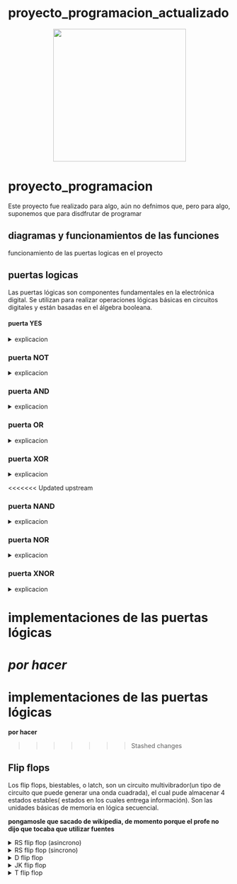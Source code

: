 # proyecto_programacion_actualizado

<div align='center'>
<figure> <img src="https://res.cloudinary.com/dm0p2ljin/image/upload/v1714416338/error-418_dtb3ak.png" alt="" width="300" height="auto"/></br>
<figcaption><b></b></figcaption></figure>
</div>

# proyecto_programacion

Este proyecto fue realizado para algo, aún no defnimos que, pero para algo, suponemos que para disdfrutar de programar

## diagramas y funcionamientos de las funciones

funcionamiento de las puertas logicas en el proyecto

## puertas logicas

Las puertas lógicas son componentes fundamentales en la electrónica digital. Se utilizan para realizar operaciones lógicas básicas en circuitos digitales y están basadas en el álgebra booleana.

#### puerta YES


<details><summary>explicacion</summary>
  
  ##### tabla de verdad:
  <table>
     <tr>
    <td> entrada </td> <td> salida </td> 
  </tr>
  <tr>
    <td> 0 </td> <td> 0 </td> 
  </tr>
  <tr>
    <td> 1 </td> <td> 1 </td> 
  </table>
<br>

##### Explicación: 

La puerta lógica YES considera una única entrada y una única salida, la salida tiene siempre el mismo valor que la entrada. Se puede recrear con un transistor.

#### Esta puerta lógica se puede programar de la siguiente manera:

```mermaid
flowchart TD
A(Puerta YES)-->B[Establecer valores lógicos, como 0=falso y 1=verdadero siendo inversos]
B-->F[Establecer una entrada y una salida]
F-->C{¿La entrada es verdadera?}
C-->|sí|D(salida=verdadero)
C-->|no|E(salida=falso)
```

</details>

### puerta NOT

<details><summary>explicacion</summary>
  - tabla de verdad:
  <table>
     <tr>
    <td> entrada </td> <td> salida </td> 
  </tr>
  <tr>
    <td> 0 </td> <td> 1 </td> 
  </tr>
  <tr>
    <td> 1 </td> <td> 0 </td> 
</table>
<br>

#### Explicación: 

La puerta lógica NOT considera una única entrada y una única salida, la salida tiene siempre el valor inverso al de la entrada. Esta puerta se utiliza para crear puertas como la NAND o la NOR entre otras, al colocarse en la salida de la puerta que se desea invertir. Se puede recrear con un transistor cuya salida conecta a tierra y un nodo previo al colector, donde se encuentra la salida lógica.

#### Esta puerta lógica se programo de la siguiente manera:

```mermaid
flowchart TD
A(Puerta NOT)-->B[Establecer valores lógicos, como 0=falso y 1=verdadero siendo inversos]
B-->F[Establecer una entrada y una salida]
F-->C{¿La entrada es verdadera?}
C-->|sí|D(salida=falso)
C-->|no|E(salida=verdadero)
```

</details>

### puerta AND

<details><summary>explicacion</summary>
  
  #### tabla de verdad:
  <table>
     <tr>
    <td> a </td> <td> b </td> <td> salida </td>
  </tr>
  <tr>
    <td> 0 </td> <td> 0 </td> <td> 0 </td>
  </tr>
  <tr>
    <td> 0 </td> <td> 1 </td> <td> 0 </td>
  </tr>
     <tr>
    <td> 1 </td> <td> 0 </td> <td> 0 </td>
  </tr>
     <tr>
    <td> 1 </td> <td> 1 </td> <td> 1 </td>
  </tr>
</table>
<br>

#### Explicacion:

La puerta AND considera 2 entradas y una única salida en función de las entradas, encendiendose unicamente si ambas entradas están encendidas; en los otros casos la puerta se mantiene apagada. Se puede recrear con 2 transistores conectados en serie.

#### Esta puerta lógica se programo de la siguiente forma:

```mermaid
flowchart TD
A(Puerta AND)-->B[Establecer valores lógicos, como 0=falso y 1=verdadero siendo inversos]
B-->F[Establecer un número n de entradas]
F-->C{¿Todas las entradas son verdaderas?}
C-->|sí|D(salida=verdadero)
C-->|no|E(salida=falso)
```

</details>

### puerta OR

<details><summary>explicacion</summary>
  #### tabla de verdad:
  <table>
     <tr>
    <td> a </td> <td> b </td> <td> salida </td>
  </tr>
  <tr>
    <td> 0 </td> <td> 0 </td> <td> 0 </td>
  </tr>
  <tr>
    <td> 0 </td> <td> 1 </td> <td> 1 </td>
  </tr>
     <tr>
    <td> 1 </td> <td> 0 </td> <td> 1 </td>
  </tr>
     <tr>
    <td> 1 </td> <td> 1 </td> <td> 1 </td>
  </tr>
</table>
<br>
  
#### Explicación:

La puerta OR considera 2 entradas y una única salida en función de las entradas, tal que si alguna de las dos entradas está encendida, la salida lógica también está encendida; el único caso en dónde la salida se encuentra apagada es si ambas entradas se encuentran apagadas. Se puede recrear con 2 transistores conectados en paralelo.

#### Esta puerta se programo de la siguiente forma:

```mermaid
flowchart TD
A(Puerta OR)-->B[Establecer valores lógicos, como 0=falso y 1=verdadero siendo inversos]
B-->F[Establecer un número n de entradas]
F-->C{¿Alguna de las entradas es verdadera?}
C-->|sí|D(salida=verdadero)
C-->|no|E(salida=falso)
```


</details>

### puerta XOR

<details><summary>explicacion</summary>
  
  #### tabla de verdad:
  <table>
     <tr>
    <td> a </td> <td> b </td> <td> salida </td>
  </tr>
  <tr>
    <td> 0 </td> <td> 0 </td> <td> 0 </td>
  </tr>
  <tr>
    <td> 0 </td> <td> 1 </td> <td> 1 </td>
  </tr>
     <tr>
    <td> 1 </td> <td> 0 </td> <td> 1 </td>
  </tr>
     <tr>
    <td> 1 </td> <td> 1 </td> <td> 0 </td>
  </tr>
</table>
<br>

#### Explicación: 

La puerta XOR considera 2 entradas y una única salida en función de las entradas, tal que si alguna de las dos entradas está encendida, la salida lógica también está encendida; su comportamiento es muy parecido al de la puerta OR, solo que a diferencia de esta, se apaga si ambas entradas se encuentran encendidas. Se puede recrear haciendo un cirucito híbrido entre la puerta AND y la OR(conectando ambos transistores tanto en serie como en paralelo), el circuito OR mantiene sus salidas originales, mientras que el circuito AND tiene la salida conectada a tierra.

#### Esta puerta se programo de la siguiente forma:

```mermaid
flowchart TD
A(Puerta XOR)-->B[Establecer valores lógicos, como 0=falso y 1=verdadero siendo inversos]
B-->F[Establecer un número n de entradas]
F-->C{¿Alguna entrada es verdadera?}
C-->|sí|G{¿Todas las entradas son verdaderas?}
G-->|sí|E
G-->|no|D(salida=verdadero)
C-->|no|E(salida=falso)
```

</details>

<<<<<<< Updated upstream
### puerta NAND

<details><summary>explicacion</summary>
  
  #### tabla de verdad:
  <table>
     <tr>
    <td> a </td> <td> b </td> <td> salida </td>
  </tr>
  <tr>
    <td> 0 </td> <td> 0 </td> <td> 1 </td>
  </tr>
  <tr>
    <td> 0 </td> <td> 1 </td> <td> 1 </td>
  </tr>
     <tr>
    <td> 1 </td> <td> 0 </td> <td> 1 </td>
  </tr>
     <tr>
    <td> 1 </td> <td> 1 </td> <td> 0 </td>
  </tr>
</table>
<br>

#### Explicacion:

La puerta NAND considera 2 entradas y una única salida en función de las entradas; siendo la versión negada de la puerta AND, esta enciende la salida mientras las dos entradas no se encuentren simúltaneamente encendidas. Se puede contruir con los componentes de una puerta AND y una puerta NOT en la salida de estos.

#### Esta puerta se programo de la siguiente forma:

```mermaid
flowchart TD
A(Puerta NAND)-->B[Establecer valores lógicos, como 0=falso y 1=verdadero siendo inversos]
B-->F[Establecer un número n de entradas]
F-->C{¿Todas las entradas son verdaderas?}
C-->|sí|D(salida=falso)
C-->|no|E(salida=verdadero)
```
</details>

### puerta NOR

<details><summary>explicacion</summary>

#### tabla de verdad:

  <table>
     <tr>
    <td> a </td> <td> b </td> <td> salida </td>
  </tr>
  <tr>
    <td> 0 </td> <td> 0 </td> <td> 1 </td>
  </tr>
  <tr>
    <td> 0 </td> <td> 1 </td> <td> 0 </td>
  </tr>
     <tr>
    <td> 1 </td> <td> 0 </td> <td> 0 </td>
  </tr>
     <tr>
    <td> 1 </td> <td> 1 </td> <td> 0 </td>
  </tr>
</table>
<br>
  
#### Explicación:

La puerta NOR considera 2 entradas y una única salida en función de las entradas; al tratarse de la negación de la puerta OR, esta se enciende únicamente si ambas entradas están encendidas. Se puede construir como una puerta OR seguida de una puerta NOT.

#### Esta puerta se programo de la siguiente forma:

```mermaid
flowchart TD
A(Puerta NOR)-->B[Establecer valores lógicos, como 0=falso y 1=verdadero siendo inversos]
B-->F[Establecer un número n de entradas]
F-->C{¿Alguna de las entradas es verdadera?}
C-->|sí|D(salida=falso)
C-->|no|E(salida=verdadero)
```


</details>

### puerta XNOR

<details><summary>explicacion</summary>
  
  #### tabla de verdad:
  <table>
     <tr>
    <td> a </td> <td> b </td> <td> salida </td>
  </tr>
  <tr>
    <td> 0 </td> <td> 0 </td> <td> 1 </td>
  </tr>
  <tr>
    <td> 0 </td> <td> 1 </td> <td> 0 </td>
  </tr>
     <tr>
    <td> 1 </td> <td> 0 </td> <td> 0 </td>
  </tr>
     <tr>
    <td> 1 </td> <td> 1 </td> <td> 1 </td>
  </tr>
</table>
<br>

#### Explicación: 

La puerta XNOR considera 2 entradas y una única salida en función de las entradas; al tratarse de la negación de la puerta XOR, esta unicamente enciende la salida si ambas entradas están apagadas, o si ambas entradas se encuentran encendidas. El circuito para construirla se basa en contruir una puerta XOR y colocarle una puerta NOT en la salida

#### Esta puerta se programo de la siguiente forma:

```mermaid
flowchart TD
A(Puerta XNOR)-->B[Establecer valores lógicos, como 0=falso y 1=verdadero siendo inversos]
B-->F[Establecer un número n de entradas]
F-->C{¿Alguna entrada es verdadera?}
C-->|sí|G{¿Todas las entradas son verdaderas?}
G-->|sí|E
G-->|no|D(salida=falso)
C-->|no|E(salida=verdadero)
```

</details>

# implementaciones de las puertas lógicas 

***por hacer***
=======
# implementaciones de las puertas lógicas

**por hacer**
>>>>>>> Stashed changes

## Flip flops

Los flip flops, biestables, o latch, son un circuito multivibrador(un tipo de circuito que puede generar una onda cuadrada), el cual pude almacenar 4 estados estables( estados en los cuales entrega información). Son las unidades básicas de memoria en lógica secuencial.

**pongamosle que sacado de wikipedia, de momento porque el profe no dijo que tocaba que utilizar fuentes**

<details><summary>RS flip flop (asincrono)</summary>
  
  #### tabla de verdad:
  <table>
   <tr>
    <td> r </td> <td> s </td> <td> q </td> <td> q` </td>
  </tr>
  <tr>
  <td> 0 </td> <td> 0 </td> <td colspan ="2"> sin cambios </td>
  </tr>
  <tr>
    <td> 1 </td> <td> 0 </td> <td> 1 </td><td> 0 </td>
  </tr>
     <tr>
    <td> 0 </td> <td> 1 </td> <td> 0 </td><td> 1 </td>
  </tr>
     <tr>
    <td> 1 </td> <td> 1 </td> <td colspan ="2"> estado invalido </td>
  </tr>
</table>
<br>

<<<<<<< Updated upstream
#### Explicación: 
Los flip flops RS asíncronos (sin reloj), son aquellos que pueden tener 4 estados, uno de set(o ajuste), uno de memoria(correspondiente al anterior), uno de reset(reajuste o borrado), el cual invierte las salidas del estado de set, junto con su correspondiente estado de memoria. Y un estado indeterminado( en el cuál no se cumple la condición de inversión entre Q y Q', y puede variar según los componentes empleados para construir el flip flop).

#### Esta puerta se programo de la siguiente forma:

```mermaid
flowchart TD
    A(rs flip flop asincrono) --> B --> b
    B{entrada de datos set / reset}
    b{si entradas = 1 o 0}--> |no se cumple|c[se convierten en enteros las entradas] --> C
    b --> |se cumple|C{se verifica si ambas entradas son 1} --> |se cumple|D[ return XX]
    C --> E[se calcula q y q_inverso]
    E --> F[return q y q_inverso]
```
=======
- Explicación: Los flip flops RS asíncronos (sin reloj), son aquellos que pueden tener 4 estados, uno de set(o ajuste), uno de memoria(correspondiente al anterior), uno de reset(reajuste o borrado), el cual invierte las salidas del estado de set, junto con su correspondiente estado de memoria. Y un estado indeterminado( en el cuál no se cumple la condición de inversión entre Q y Q', y puede variar según los componentes empleados para construir el flip flop).

>>>>>>> Stashed changes
</details>


<details><summary>RS flip flop (sincrono)</summary>
  
  ####  tabla de verdad:
  <table>
   <tr>
    <td> r </td> <td> s </td> <td> q </td> <td> q` </td>
  </tr>
  <tr>
  <td> 0 </td> <td> 0 </td> <td colspan ="2"> sin cambios </td> 
  </tr>
  <tr>
    <td> 0 </td> <td> 1 </td> <td> 1 </td><td> 0 </td>
  </tr>
     <tr>
    <td> 1 </td> <td> 0 </td> <td> 0 </td><td> 1 </td>
  </tr>
     <tr>
    <td> 1 </td> <td> 1 </td> <td colspan ="2"> estado invalido </td>
  </tr>
</table>
<br>
  
#### Explicación: 

Los flip flops RS síncronos, a diferencia del asincrono espera a que la entrada del reloj (clock) sea 1 para "activar" las entradas; en el caso de que el clock sea 0 simplemente no pasa nada. Estos flip flops tienen los mismos 4 estado que su version asincrona.

#### Este circuito se programo de la siguiente forma:

  ```mermaid
flowchart TD
    A(sr flip flop sincrono) --> B --> b
    B{entrada de datos set / reset}
    b{si entradas = 1 o 0}--> |no se cumple|c[se convierten en enteros las entradas] --> g
    g{si clock = 1} --> |no se cumple|H[return estado anterior]
    b -->|se cumple|g -->|se cumple| C{se verifica si ambas entradas son 1 y clock es 1} --> |se cumple|D[ return XX]
    C --> E[se calcula q y q_inverso con el clock y las entradas del circuito]
    E --> F[return q y q_inverso]
```
</details>


<details><summary> D flip flop </summary>
  
  #### tabla de verdad:

  <table>
   <tr>
    <td> d </td> <td> q </td> <td> q` </td>
  </tr>
  <tr>
  <td> 0 </td> <td> 0 </td> <td> 1 </td> 
  </tr>
  <tr>
    <td> 1 </td> <td> 1 </td> <td> 0 </td>
  </tr>
</table>
<br>

  
#### Explicación:

Simplemente es un RS flip flop con una sola entrada (d), en este flip flop la entrada d va directo al set y para el reset se niega la entrada haciendo que este flip flop solo tenga dos estados, si d = 1, set = 1 y reset = 0, sino d = 0, set = 0 y reset = 1.

#### Este circuito se programo de la siguiente forma:

```mermaid
flowchart TD
    A(d flip flop) --> B[entrada d] --> C[set = d, reset = not d]
    --> D[ se pasan los datos a la funcion rs flip flop sincrono]
```
</details>


<details><summary>JK flip flop</summary>
  
  #### tabla de verdad:

  <table>
   <tr>
    <td> j </td> <td> k </td>  <td> q </td> <td> q` </td>
  </tr>
  <tr>
  <td> 0 </td> <td> 0 </td> <td colspan ="2"> sin cambios </td>
  </tr>
  <tr>
    <td> 0 </td> <td> 1 </td> <td> 0 </td><td> 1 </td>
  </tr>
     <tr>
    <td> 1 </td> <td> 0 </td> <td> 1 </td><td> 0 </td>
  </tr>
     <tr>
    <td> 1 </td> <td> 1 </td> <td colspan ="2"> toggle </td>
  </tr>
</table>
<br>

#### Explicación: 

El circuito logico jk flip-flop es una versión modificada de un flip-flop R-S sin estado de salida “inválido”, en el que las antiguas entradas R y S han sido renombradas como J y K. Ahora, las puertas AND de 2 entradas se han reemplazado por puertas AND de 3 entradas que reciben retroalimentación de las salidas Q y no-Q. Esto asegura que las entradas J y K no se activen simultáneamente: J solo tiene efecto cuando el circuito está "reset", y K solo cuando está "set". Si ambas entradas son 1, el flip-flop alternará entre los estados "set" y "reset" con cada pulso de reloj.

#### Este circutio se programo de la siguiente forma:

```mermaid
flowchart TD
    A(jk flip flop) --> B --> b
    B{entrada de datos J / K, estado anterior,clock}
    b{si entradas = 1 o 0}--> |no se cumple|c[se convierten en enteros las entradas] --> g
    g{si clock = 1} --> |no se cumple|H[return estado anterior]
    b -->|se cumple|g -->|se cumple| C{se verifica si ambas entradas son 1 y clock es 1} --> |se cumple|D[return estado anterior ::-1 ]
    C --> E[se calcula q y q_inverso con el clock ylas entradas del circuito y el estado anterior en el circuito]
    E --> F[return q y q_inverso]
```
</details>


<details><summary>T flip flop</summary>
  
  #### tabla de verdad:
<table>
   <tr>
    <td> t </td>   <td> q </td> <td> q` </td>
  </tr>
  <tr>
  <td> 0 </td>  <td colspan ="2"> sin cambios </td>
  </tr>
     <tr>
    <td> 1 </td>  <td colspan ="2"> toggle </td>
  </tr>
</table>
<br>

#### Explicación: 

El comportamiento de un flip-flop tipo T es equivalente al de un flip-flop tipo J-K con sus entradas J y K unidas. De este Modo, si la entrada T presenta un nivel bajo ‘0’ el dispositivo está en su modo de memoria, y si a la entrada T se encuentra a nivel alto ‘1’ el dispositivo cambia de estado(toggle).

#### Este circuito se programo de la siguiente forma:

```mermaid
flowchart TD
    A(t flip flop) --> B --> b
    B[entrada de datos J / K, estado anterior,clock]
    b[J = t,K = t ]--> c[se pasan J,K como entradas a la funcion jk flip flop]
```
</details>

